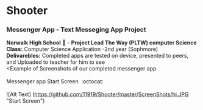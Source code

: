 # Shooter
### Messenger App - Text Messeging App Project<br>
<b>Norwalk High School</b> :school: - <b>Project Lead The Way (PLTW) computer Science</b><br>
<b>Class:</b> Computer Science Application -2nd year (Sophmore) <br>
<b>Delivarebles:</b> Completed apps are tested on device, presented to peers, and Uploaded to teacher for him to see
<br>
<Example of Screenshots of our completed messenger app.</b><br><br>
Messenger app Start Screen</b>&nbsp;&nbsp;:octocat:<br><br>
![Alt Text] (https://github.com/11919/Shooter/master/ScreenShots/hi.JPG "Start Screen")

<br><br>
